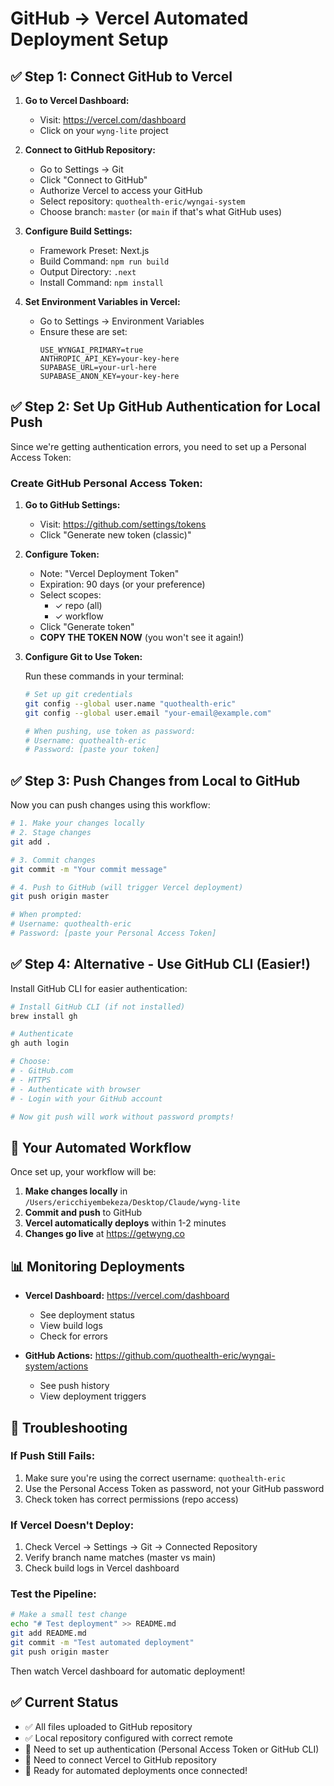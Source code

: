 # GitHub → Vercel Automated Deployment Setup

## ✅ Step 1: Connect GitHub to Vercel

1. **Go to Vercel Dashboard:**
   - Visit: https://vercel.com/dashboard
   - Click on your `wyng-lite` project

2. **Connect to GitHub Repository:**
   - Go to Settings → Git
   - Click "Connect to GitHub"
   - Authorize Vercel to access your GitHub
   - Select repository: `quothealth-eric/wyngai-system`
   - Choose branch: `master` (or `main` if that's what GitHub uses)

3. **Configure Build Settings:**
   - Framework Preset: Next.js
   - Build Command: `npm run build`
   - Output Directory: `.next`
   - Install Command: `npm install`

4. **Set Environment Variables in Vercel:**
   - Go to Settings → Environment Variables
   - Ensure these are set:
     ```
     USE_WYNGAI_PRIMARY=true
     ANTHROPIC_API_KEY=your-key-here
     SUPABASE_URL=your-url-here
     SUPABASE_ANON_KEY=your-key-here
     ```

## ✅ Step 2: Set Up GitHub Authentication for Local Push

Since we're getting authentication errors, you need to set up a Personal Access Token:

### Create GitHub Personal Access Token:

1. **Go to GitHub Settings:**
   - Visit: https://github.com/settings/tokens
   - Click "Generate new token (classic)"

2. **Configure Token:**
   - Note: "Vercel Deployment Token"
   - Expiration: 90 days (or your preference)
   - Select scopes:
     - ✓ repo (all)
     - ✓ workflow
   - Click "Generate token"
   - **COPY THE TOKEN NOW** (you won't see it again!)

3. **Configure Git to Use Token:**

   Run these commands in your terminal:
   ```bash
   # Set up git credentials
   git config --global user.name "quothealth-eric"
   git config --global user.email "your-email@example.com"

   # When pushing, use token as password:
   # Username: quothealth-eric
   # Password: [paste your token]
   ```

## ✅ Step 3: Push Changes from Local to GitHub

Now you can push changes using this workflow:

```bash
# 1. Make your changes locally
# 2. Stage changes
git add .

# 3. Commit changes
git commit -m "Your commit message"

# 4. Push to GitHub (will trigger Vercel deployment)
git push origin master

# When prompted:
# Username: quothealth-eric
# Password: [paste your Personal Access Token]
```

## ✅ Step 4: Alternative - Use GitHub CLI (Easier!)

Install GitHub CLI for easier authentication:

```bash
# Install GitHub CLI (if not installed)
brew install gh

# Authenticate
gh auth login

# Choose:
# - GitHub.com
# - HTTPS
# - Authenticate with browser
# - Login with your GitHub account

# Now git push will work without password prompts!
```

## 🚀 Your Automated Workflow

Once set up, your workflow will be:

1. **Make changes locally** in `/Users/ericchiyembekeza/Desktop/Claude/wyng-lite`
2. **Commit and push** to GitHub
3. **Vercel automatically deploys** within 1-2 minutes
4. **Changes go live** at https://getwyng.co

## 📊 Monitoring Deployments

- **Vercel Dashboard:** https://vercel.com/dashboard
  - See deployment status
  - View build logs
  - Check for errors

- **GitHub Actions:** https://github.com/quothealth-eric/wyngai-system/actions
  - See push history
  - View deployment triggers

## 🔧 Troubleshooting

### If Push Still Fails:
1. Make sure you're using the correct username: `quothealth-eric`
2. Use the Personal Access Token as password, not your GitHub password
3. Check token has correct permissions (repo access)

### If Vercel Doesn't Deploy:
1. Check Vercel → Settings → Git → Connected Repository
2. Verify branch name matches (master vs main)
3. Check build logs in Vercel dashboard

### Test the Pipeline:
```bash
# Make a small test change
echo "# Test deployment" >> README.md
git add README.md
git commit -m "Test automated deployment"
git push origin master
```

Then watch Vercel dashboard for automatic deployment!

## ✅ Current Status

- ✅ All files uploaded to GitHub repository
- ✅ Local repository configured with correct remote
- 🔄 Need to set up authentication (Personal Access Token or GitHub CLI)
- 🔄 Need to connect Vercel to GitHub repository
- 🎯 Ready for automated deployments once connected!